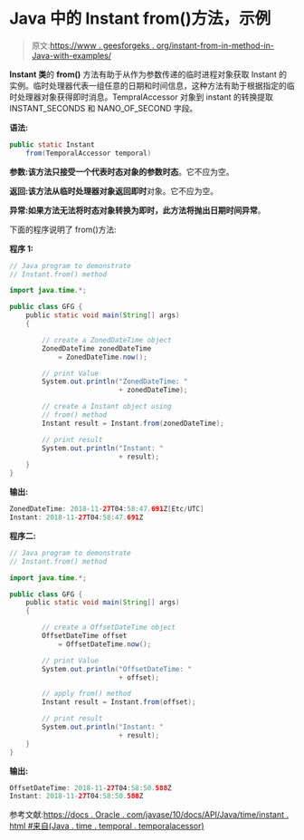 # Java 中的 Instant from()方法，示例

> 原文:[https://www . geesforgeks . org/instant-from-in-method-in-Java-with-examples/](https://www.geeksforgeeks.org/instant-from-method-in-java-with-examples/)

**Instant 类**的 **from()** 方法有助于从作为参数传递的临时进程对象获取 Instant 的实例。临时处理器代表一组任意的日期和时间信息，这种方法有助于根据指定的临时处理器对象获得即时消息。TempralAccessor 对象到 instant 的转换提取 INSTANT_SECONDS 和 NANO_OF_SECOND 字段。

**语法:**

```java
public static Instant
    from(TemporalAccessor temporal)

```

**参数:**该方法只接受一个代表时态对象的参数**时态**。它不应为空。

**返回:**该方法从临时处理器对象返回**即时**对象。它不应为空。

**异常:**如果方法无法将时态对象转换为即时，此方法将抛出**日期时间异常**。

下面的程序说明了 from()方法:

**程序 1:**

```java
// Java program to demonstrate
// Instant.from() method

import java.time.*;

public class GFG {
    public static void main(String[] args)
    {

        // create a ZonedDateTime object
        ZonedDateTime zonedDateTime
            = ZonedDateTime.now();

        // print Value
        System.out.println("ZonedDateTime: "
                           + zonedDateTime);

        // create a Instant object using
        // from() method
        Instant result = Instant.from(zonedDateTime);

        // print result
        System.out.println("Instant: "
                           + result);
    }
}
```

**输出:**

```java
ZonedDateTime: 2018-11-27T04:58:47.691Z[Etc/UTC]
Instant: 2018-11-27T04:58:47.691Z

```

**程序二:**

```java
// Java program to demonstrate
// Instant.from() method

import java.time.*;

public class GFG {
    public static void main(String[] args)
    {

        // create a OffsetDateTime object
        OffsetDateTime offset
            = OffsetDateTime.now();

        // print Value
        System.out.println("OffsetDateTime: "
                           + offset);

        // apply from() method
        Instant result = Instant.from(offset);

        // print result
        System.out.println("Instant: "
                           + result);
    }
}
```

**输出:**

```java
OffsetDateTime: 2018-11-27T04:58:50.588Z
Instant: 2018-11-27T04:58:50.588Z

```

参考文献:[https://docs . Oracle . com/javase/10/docs/API/Java/time/instant . html #来自(Java . time . temporal . temporalacessor)](https://docs.oracle.com/javase/10/docs/api/java/time/Instant.html#from(java.time.temporal.TemporalAccessor))